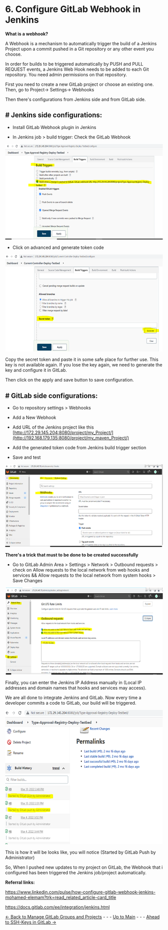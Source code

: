 # **6. Configure GitLab Webhook in Jenkins**



**What is a webhook?**

A Webhook is a mechanism to automatically trigger the build of a Jenkins
Project upon a commit pushed in a Git repository or any other event you
choose.

In order for builds to be triggered automatically by PUSH and PULL
REQUEST events, a Jenkins Web Hook needs to be added to each Git
repository. You need admin permissions on that repository.

First you need to create a new GitLab project or choose an existing one.
Then, go to Project-\> Settings-\> Webhooks

Then there's configurations from Jenkins side and from GitLab side.

## \# **Jenkins side configurations:**

-   Install GitLab Webhook plugin in Jenkins

-   In Jenkins job \> build trigger: Check the GitLab Webhook

<img src="images/7e5ec422ef2defccaed4f797f33ec6d2d68a91b4.png"
style="width:6.5in;height:3.16875in" />

-   Click on advanced and generate token code

<img src="images/22cf76e45109717ccd7670dfb504f3f4d690176b.png"
style="width:6.5in;height:3.22292in" />

Copy the secret token and paste it in some safe place for further use.
This key is not available again. If you lose the key again, we need to
generate the key and configure it in GitLab.

Then click on the apply and save button to save configuration.

## \# **GitLab side configurations:**

-   Go to repository settings \> Webhooks

-   Add a New Webhook

-   Add URL of the Jenkins project like this
    [http://172.29.145.204:8080/project/my_Project/](http://192.168.179.135:8080/project/my_maven_Project/)

-   Add the generated token code from Jenkins build trigger section

-   Save and test

<img src="images/86f2358fc1bbaff7b48a0aef3988ed1b8b3dab1a.png"
style="width:6.32212in;height:2.73958in" />

**There's a trick that must to be done to be created successfully**

-   Go to GitLab Admin Area \> Settings \> Network \> Outbound requests
    \> check on Allow requests to the local network from web hooks and
    services && Allow requests to the local network from system hooks \>
    Save Changes

<img src="images/3954ad7b8b115c4097356c944fb2673a74f1275e.png"
style="width:6.60417in;height:2.88932in" />

Finally, you can enter the Jenkins IP Address manually in (Local IP
addresses and domain names that hooks and services may access).

We are all done to integrate Jenkins and GitLab. Now every time a
developer commits a code to GitLab, our build will be triggered.

<img src="images/4c44cf5fae5f0ab0d9b6bcfd0be2d7ced9e71b8c.png"
style="width:6.42643in;height:4.45833in" />

This is how it will be looks like, you will notice (Started by GitLab
Push by Administrator)

So, When I pushed new updates to my project on GitLab, the Webhook that
i configured has been triggered the Jenkins job/project automatically.

**Referral links:**

<https://www.linkedin.com/pulse/how-configure-gitlab-webhook-jenkins-mohamed-elemam?trk=read_related_article-card_title>

<https://docs.gitlab.com/ee/integration/jenkins.html>



[<- Back to Manage GitLab Groups and Projects](../Manage_GitLab_Groups_And_Projects/Groups_And_Projects.md) - - - [Up to Main](../main.md) - - - [Ahead to SSH-Keys in GitLab ->](../Other_Configuration_In_GitLab/Configure_SSH_Keys_In_GitLab.md)




